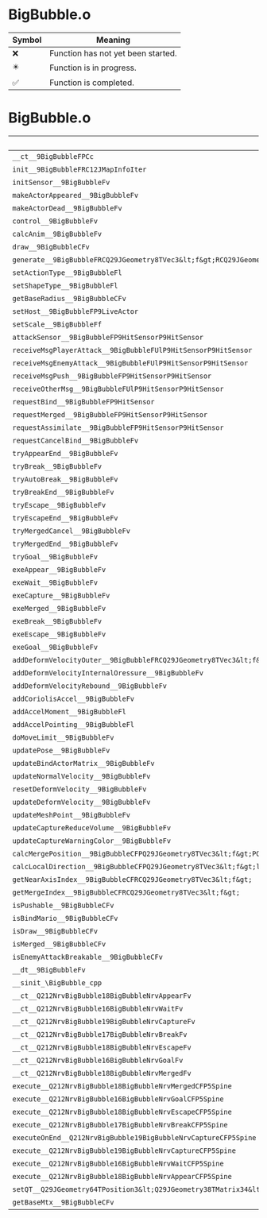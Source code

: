 # BigBubble.o
| Symbol | Meaning 
| ------------- | ------------- 
| :x: | Function has not yet been started. 
| :eight_pointed_black_star: | Function is in progress. 
| :white_check_mark: | Function is completed. 


# BigBubble.o
| Symbol | Decompiled? |
| ------------- | ------------- |
| `__ct__9BigBubbleFPCc` | :x: |
| `init__9BigBubbleFRC12JMapInfoIter` | :x: |
| `initSensor__9BigBubbleFv` | :x: |
| `makeActorAppeared__9BigBubbleFv` | :x: |
| `makeActorDead__9BigBubbleFv` | :x: |
| `control__9BigBubbleFv` | :x: |
| `calcAnim__9BigBubbleFv` | :x: |
| `draw__9BigBubbleCFv` | :x: |
| `generate__9BigBubbleFRCQ29JGeometry8TVec3&lt;f&gt;RCQ29JGeometry8TVec3&lt;f&gt;fbllPC21BigBubbleMoveLimitter` | :x: |
| `setActionType__9BigBubbleFl` | :x: |
| `setShapeType__9BigBubbleFl` | :x: |
| `getBaseRadius__9BigBubbleCFv` | :x: |
| `setHost__9BigBubbleFP9LiveActor` | :x: |
| `setScale__9BigBubbleFf` | :x: |
| `attackSensor__9BigBubbleFP9HitSensorP9HitSensor` | :x: |
| `receiveMsgPlayerAttack__9BigBubbleFUlP9HitSensorP9HitSensor` | :x: |
| `receiveMsgEnemyAttack__9BigBubbleFUlP9HitSensorP9HitSensor` | :x: |
| `receiveMsgPush__9BigBubbleFP9HitSensorP9HitSensor` | :x: |
| `receiveOtherMsg__9BigBubbleFUlP9HitSensorP9HitSensor` | :x: |
| `requestBind__9BigBubbleFP9HitSensor` | :x: |
| `requestMerged__9BigBubbleFP9HitSensorP9HitSensor` | :x: |
| `requestAssimilate__9BigBubbleFP9HitSensorP9HitSensor` | :x: |
| `requestCancelBind__9BigBubbleFv` | :x: |
| `tryAppearEnd__9BigBubbleFv` | :x: |
| `tryBreak__9BigBubbleFv` | :x: |
| `tryAutoBreak__9BigBubbleFv` | :x: |
| `tryBreakEnd__9BigBubbleFv` | :x: |
| `tryEscape__9BigBubbleFv` | :x: |
| `tryEscapeEnd__9BigBubbleFv` | :x: |
| `tryMergedCancel__9BigBubbleFv` | :x: |
| `tryMergedEnd__9BigBubbleFv` | :x: |
| `tryGoal__9BigBubbleFv` | :x: |
| `exeAppear__9BigBubbleFv` | :x: |
| `exeWait__9BigBubbleFv` | :x: |
| `exeCapture__9BigBubbleFv` | :x: |
| `exeMerged__9BigBubbleFv` | :x: |
| `exeBreak__9BigBubbleFv` | :x: |
| `exeEscape__9BigBubbleFv` | :x: |
| `exeGoal__9BigBubbleFv` | :x: |
| `addDeformVelocityOuter__9BigBubbleFRCQ29JGeometry8TVec3&lt;f&gt;b` | :x: |
| `addDeformVelocityInternalOressure__9BigBubbleFv` | :x: |
| `addDeformVelocityRebound__9BigBubbleFv` | :x: |
| `addCoriolisAccel__9BigBubbleFv` | :x: |
| `addAccelMoment__9BigBubbleFl` | :x: |
| `addAccelPointing__9BigBubbleFl` | :x: |
| `doMoveLimit__9BigBubbleFv` | :x: |
| `updatePose__9BigBubbleFv` | :x: |
| `updateBindActorMatrix__9BigBubbleFv` | :x: |
| `updateNormalVelocity__9BigBubbleFv` | :x: |
| `resetDeformVelocity__9BigBubbleFv` | :x: |
| `updateDeformVelocity__9BigBubbleFv` | :x: |
| `updateMeshPoint__9BigBubbleFv` | :x: |
| `updateCaptureReduceVolume__9BigBubbleFv` | :x: |
| `updateCaptureWarningColor__9BigBubbleFv` | :x: |
| `calcMergePosition__9BigBubbleCFPQ29JGeometry8TVec3&lt;f&gt;PQ29JGeometry8TVec3&lt;f&gt;PC9BigBubble` | :x: |
| `calcLocalDirection__9BigBubbleCFPQ29JGeometry8TVec3&lt;f&gt;l` | :x: |
| `getNearAxisIndex__9BigBubbleCFRCQ29JGeometry8TVec3&lt;f&gt;` | :x: |
| `getMergeIndex__9BigBubbleCFRCQ29JGeometry8TVec3&lt;f&gt;` | :x: |
| `isPushable__9BigBubbleCFv` | :x: |
| `isBindMario__9BigBubbleCFv` | :x: |
| `isDraw__9BigBubbleCFv` | :x: |
| `isMerged__9BigBubbleCFv` | :x: |
| `isEnemyAttackBreakable__9BigBubbleCFv` | :x: |
| `__dt__9BigBubbleFv` | :x: |
| `__sinit_\BigBubble_cpp` | :x: |
| `__ct__Q212NrvBigBubble18BigBubbleNrvAppearFv` | :x: |
| `__ct__Q212NrvBigBubble16BigBubbleNrvWaitFv` | :x: |
| `__ct__Q212NrvBigBubble19BigBubbleNrvCaptureFv` | :x: |
| `__ct__Q212NrvBigBubble17BigBubbleNrvBreakFv` | :x: |
| `__ct__Q212NrvBigBubble18BigBubbleNrvEscapeFv` | :x: |
| `__ct__Q212NrvBigBubble16BigBubbleNrvGoalFv` | :x: |
| `__ct__Q212NrvBigBubble18BigBubbleNrvMergedFv` | :x: |
| `execute__Q212NrvBigBubble18BigBubbleNrvMergedCFP5Spine` | :x: |
| `execute__Q212NrvBigBubble16BigBubbleNrvGoalCFP5Spine` | :x: |
| `execute__Q212NrvBigBubble18BigBubbleNrvEscapeCFP5Spine` | :x: |
| `execute__Q212NrvBigBubble17BigBubbleNrvBreakCFP5Spine` | :x: |
| `executeOnEnd__Q212NrvBigBubble19BigBubbleNrvCaptureCFP5Spine` | :x: |
| `execute__Q212NrvBigBubble19BigBubbleNrvCaptureCFP5Spine` | :x: |
| `execute__Q212NrvBigBubble16BigBubbleNrvWaitCFP5Spine` | :x: |
| `execute__Q212NrvBigBubble18BigBubbleNrvAppearCFP5Spine` | :x: |
| `setQT__Q29JGeometry64TPosition3&lt;Q29JGeometry38TMatrix34&lt;Q29JGeometry13SMatrix34C&lt;f&gt;&gt;&gt;FRCQ29JGeometry9TQuat4&lt;f&gt;RCQ29JGeometry8TVec3&lt;f&gt;` | :x: |
| `getBaseMtx__9BigBubbleCFv` | :x: |
